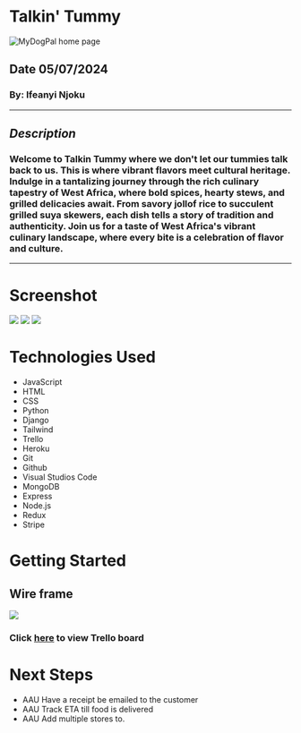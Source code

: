 # Talkin' Tummy
![MyDogPal home page](https://i.imgur.com/Uq074vs.png)
## Date 05/07/2024
### By: Ifeanyi Njoku
***
## ***Description***
### Welcome to Talkin Tummy where we don't let our tummies talk back to us. This is where vibrant flavors meet cultural heritage. Indulge in a tantalizing journey through the rich culinary tapestry of West Africa, where bold spices, hearty stews, and grilled delicacies await. From savory jollof rice to succulent grilled suya skewers, each dish tells a story of tradition and authenticity. Join us for a taste of West Africa's vibrant culinary landscape, where every bite is a celebration of flavor and culture.
***
# Screenshot

<img src="https://i.imgur.com/gJBzytm.png">


<img src="https://i.imgur.com/1io3b5B.png">



<img src="https://i.imgur.com/KIexcM5.png">




# Technologies Used

- JavaScript
- HTML
- CSS
- Python
- Django
- Tailwind
- Trello
- Heroku
- Git
- Github
- Visual Studios Code
- MongoDB
- Express
- Node.js
- Redux
- Stripe



# Getting Started

## Wire frame 
<img src="https://i.imgur.com/sjrvgXO.png">

### Click [here](https://trello.com/b/GRZRV3YT/project-4) to view Trello board
<!-- ### Click [here](https://talkintummy-e0c056ea6ee7.herokuapp.com/) to launch Talkin' Tummy -->

# Next Steps

- AAU Have a receipt be emailed to the customer
- AAU Track ETA till food is delivered
- AAU Add multiple stores to.